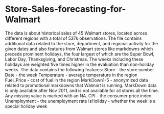 # Store-Sales-forecasting-for-Walmart
The data is about historical sales of 45 Walmart stores, located across different regions with a total of 537k observations. The file contains additional data related to the store, department, and regional activity for the given dates and also features from Walmart stores like markdowns which precede prominent holidays, the four largest of which are the Super Bowl, Labor Day, Thanksgiving, and Christmas. The weeks including these holidays are weighted five times higher in the evaluation than non-holiday weeks.  The data contains the following features: Store - the store number Date - the week Temperature - average temperature in the region Fuel_Price - cost of fuel in the region MarkDown1-5 - anonymized data related to promotional markdowns that Walmart is running. MarkDown data is only available after Nov 2011, and is not available for all stores all the time. Any missing value is marked with an NA. CPI - the consumer price index Unemployment - the unemployment rate IsHoliday - whether the week is a special holiday week
